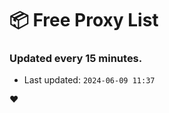 # :package: Free Proxy List
### Updated every 15 minutes.

- Last updated: `2024-06-09 11:37`

:heart:
